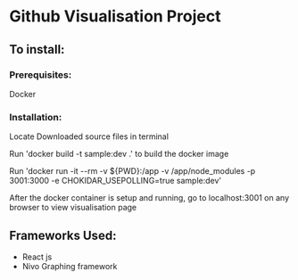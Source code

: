 # Github Visualisation Project
## To install:
### Prerequisites:
Docker
### Installation:
Locate Downloaded source files in terminal

Run 'docker build -t sample:dev .' to build the docker image

Run 'docker run -it --rm -v ${PWD}:/app -v /app/node_modules -p 3001:3000 -e CHOKIDAR_USEPOLLING=true sample:dev'

After the docker container is setup and running, go to localhost:3001 on any browser to view visualisation page

## Frameworks Used:
* React js
* Nivo Graphing framework
